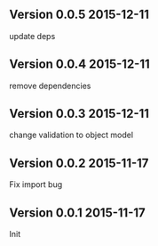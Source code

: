 ## Version 0.0.5 2015-12-11

update deps

## Version 0.0.4 2015-12-11

remove dependencies

## Version 0.0.3 2015-12-11

change validation to object model

## Version 0.0.2 2015-11-17

Fix import bug

## Version 0.0.1 2015-11-17

Init

##
